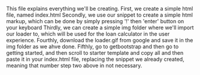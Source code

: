 This file explains everything we'll be creating.
First, we create a simple html file, named index.html
Secondly, we use our snippet to create a simple html markup, which can be done by simply pressing '!' then 'enter' button on your keyboard
Thirdly, we can create a simple img folder where we'll import our loader to, which will be used for the loan calculator in the user experience.
Fourthly, download the loader.gif from google and save it in the img folder as we ahve done.
Fifthly, go to getbootstrap and then go to getting started, and then scroll to starter template and copy all and then paste it in your index.html file, replacing the snippet we already created, meaning that number step two above in not necessary.
